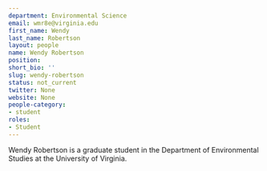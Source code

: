 ```yaml
---
department: Environmental Science
email: wmr8e@virginia.edu
first_name: Wendy
last_name: Robertson
layout: people
name: Wendy Robertson
position:
short_bio: ''
slug: wendy-robertson
status: not_current
twitter: None
website: None
people-category:
- student
roles:
- Student
---
```


Wendy Robertson is a graduate student in the Department of Environmental Studies at the University of Virginia.
